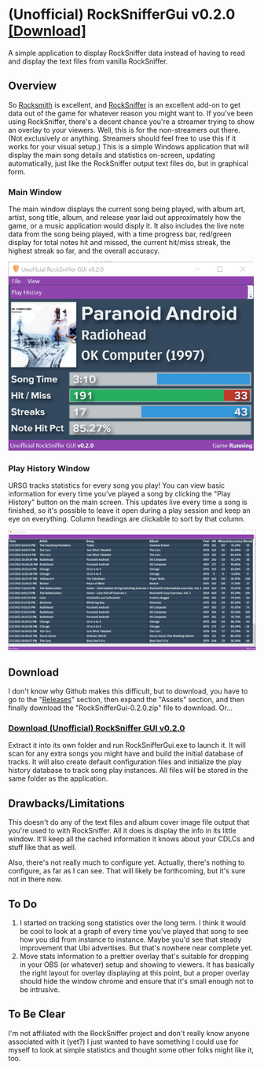 # (Unofficial) RockSnifferGui v0.2.0 [[Download]](https://github.com/hunterpankey/RockSnifferGui/releases/download/0.2.0/RockSnifferGui-0.2.0.zip)
A simple application to display RockSniffer data instead of having to read and display the text files from vanilla RockSniffer.

## Overview
So [Rocksmith](https://rocksmith.ubisoft.com/rocksmith/en-us/home/) is excellent, and [RockSniffer](https://github.com/kokolihapihvi/RockSniffer) is an excellent add-on to get data out of the game for whatever reason you might want to. If you've been using RockSniffer, there's a decent chance you're a streamer trying to show an overlay to your viewers. Well, this is for the non-streamers out there. (Not exclusively or anything. Streamers should feel free to use this if it works for your visual setup.) This is a simple Windows application that will display the main song details and statistics on-screen, updating automatically, just like the RockSniffer output text files do, but in graphical form.

### Main Window
The main window displays the current song being played, with album art, artist, song title, album, and release year laid out approximately how the game, or a music application would disply it. It also includes the live note data from the song being played, with a time progress bar, red/green display for total notes hit and missed, the current hit/miss streak, the highest streak so far, and the overall accuracy.

<img src="https://github.com/hunterpankey/RockSnifferGui/blob/master/Screenshots/0.2.0-main%20window.png" width=500 alt="Unofficial RockSniffer GUI v0.2.0 Main Screen - Showing Radiohead - Paranoid Android playing" />

### Play History Window
URSG tracks statistics for every song you play! You can view basic information for every time you've played a song by clicking the "Play History" button on the main screen. This updates live every time a song is finished, so it's possible to leave it open during a play session and keep an eye on everything. Column headings are clickable to sort by that column.

<img src="https://github.com/hunterpankey/RockSnifferGui/blob/master/Screenshots/0.2.0-play%20history.png" width=800 alt="Unofficial RockSniffer GUI v0.2.0 Play History Screen - Showing stats for several songs played" />

## Download
I don't know why Github makes this difficult, but to download, you have to go to the "[Releases](https://github.com/hunterpankey/RockSnifferGui/releases)" section, then expand the "Assets" section, and then finally download the "RockSnifferGui-0.2.0.zip" file to download. Or...

### [Download (Unofficial) RockSniffer GUI v0.2.0](https://github.com/hunterpankey/RockSnifferGui/releases/download/0.2.0/RockSnifferGui-0.2.0.zip)

Extract it into its own folder and run RockSnifferGui.exe to launch it. It will scan for any extra songs you might have and build the initial database of tracks. It will also create default configuration files and initialize the play history database to track song play instances. All files will be stored in the same folder as the application.

## Drawbacks/Limitations
This doesn't do any of the text files and album cover image file output that you're used to with RockSniffer. All it does is display the info in its little window. It'll keep all the cached information it knows about your CDLCs and stuff like that as well.

Also, there's not really much to configure yet. Actually, there's nothing to configure, as far as I can see. That will likely be forthcoming, but it's sure not in there now.

## To Do
1. I started on tracking song statistics over the long term. I think it would be cool to look at a graph of every time you've played that song to see how you did from instance to instance. Maybe you'd see that steady improvement that Ubi advertises. But that's nowhere near complete yet.
2. Move stats information to a prettier overlay that's suitable for dropping in your OBS (or whatever) setup and showing to viewers. It has basically the right layout for overlay displaying at this point, but a proper overlay should hide the window chrome and ensure that it's small enough not to be intrusive.

## To Be Clear
I'm not affiliated with the RockSniffer project and don't really know anyone associated with it (yet?) I just wanted to have something I could use for myself to look at simple statistics and thought some other folks might like it, too.
